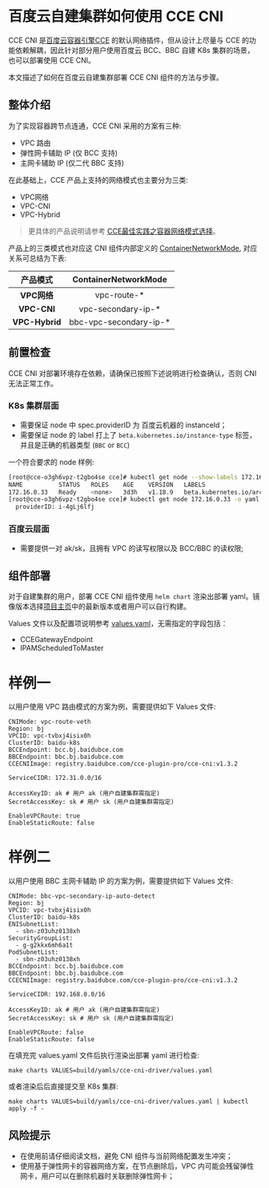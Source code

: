 # 百度云自建集群如何使用 CCE CNI

CCE CNI 是[百度云容器引擎CCE](https://cloud.baidu.com/product/cce.html) 的默认网络插件，但从设计上尽量与 CCE 的功能依赖解耦，因此针对部分用户使用百度云 BCC、BBC 自建 K8s 集群的场景，也可以部署使用 CCE CNI。

本文描述了如何在百度云自建集群部署 CCE CNI 组件的方法与步骤。


## 整体介绍

为了实现容器跨节点连通，CCE CNI 采用的方案有三种:
- VPC 路由
- 弹性网卡辅助 IP (仅 BCC 支持)
- 主网卡辅助 IP (仅二代 BBC 支持)

在此基础上，CCE 产品上支持的网络模式也主要分为三类:
- VPC网络
- VPC-CNI
- VPC-Hybrid

> 更具体的产品说明请参考 [CCE最佳实践之容器网络模式选择](https://cloud.baidu.com/doc/CCE/s/Rk5kokj7x)。

产品上的三类模式也对应这 CNI 组件内部定义的 [ContainerNetworkMode](../pkg/config/types/cnimode.go), 对应关系可总结为下表:

|  **产品模式**  | **ContainerNetworkMode** |
|:--------------:|:------------------------:|
|  **VPC网络**   |       vpc-route-*        |
|  **VPC-CNI**   |    vpc-secondary-ip-*    |
| **VPC-Hybrid** |  bbc-vpc-secondary-ip-*  |

## 前置检查

CCE CNI 对部署环境存在依赖，请确保已按照下述说明进行检查确认，否则 CNI 无法正常工作。

### K8s 集群层面

- 需要保证 node 中 spec.providerID 为 百度云机器的 instanceId；
- 需要保证 node 的 label 打上了 `beta.kubernetes.io/instance-type` 标签，并且是正确的机器类型 (`BBC` or `BCC`)


一个符合要求的 node 样例:
```bash
[root@cce-o3gh6vpz-t2gbo4se cce]# kubectl get node --show-labels 172.16.0.33
NAME          STATUS   ROLES    AGE    VERSION   LABELS
172.16.0.33   Ready    <none>   3d3h   v1.18.9   beta.kubernetes.io/arch=amd64,beta.kubernetes.io/instance-type=BBC,beta.kubernetes.io/os=linux
[root@cce-o3gh6vpz-t2gbo4se cce]# kubectl get node 172.16.0.33 -o yaml | grep "\sproviderID"
  providerID: i-4gLj6lfj
```


### 百度云层面

- 需要提供一对 ak/sk，且拥有 VPC 的读写权限以及 BCC/BBC 的读权限;

## 组件部署

对于自建集群的用户，部署 CCE CNI 组件使用 `helm chart` 渲染出部署 yaml。镜像版本选择[项目主页](../README.md)中的最新版本或者用户可以自行构建。

Values 文件以及配置项说明参考 [values.yaml](../build/yamls/cce-cni-driver/values.yaml)，无需指定的字段包括：
- CCEGatewayEndpoint
- IPAMScheduledToMaster

# 样例一

以用户使用 VPC 路由模式的方案为例，需要提供如下 Values 文件:

```
CNIMode: vpc-route-veth
Region: bj
VPCID: vpc-tvbxj4isix0h
ClusterID: baidu-k8s
BCCEndpoint: bcc.bj.baidubce.com
BBCEndpoint: bbc.bj.baidubce.com
CCECNIImage: registry.baidubce.com/cce-plugin-pro/cce-cni:v1.3.2

ServiceCIDR: 172.31.0.0/16

AccessKeyID: ak # 用户 ak (用户自建集群需指定)
SecretAccessKey: sk # 用户 sk (用户自建集群需指定)

EnableVPCRoute: true
EnableStaticRoute: false
```

# 样例二

以用户使用 BBC 主网卡辅助 IP 的方案为例，需要提供如下 Values 文件:

```
CNIMode: bbc-vpc-secondary-ip-auto-detect
Region: bj
VPCID: vpc-tvbxj4isix0h
ClusterID: baidu-k8s
ENISubnetList:
  - sbn-z03uhz0138xh
SecurityGroupList:
  - g-g2kkx6mh6a1t
PodSubnetList:
  - sbn-z03uhz0138xh
BCCEndpoint: bcc.bj.baidubce.com
BBCEndpoint: bbc.bj.baidubce.com
CCECNIImage: registry.baidubce.com/cce-plugin-pro/cce-cni:v1.3.2

ServiceCIDR: 192.168.0.0/16

AccessKeyID: ak # 用户 ak (用户自建集群需指定)
SecretAccessKey: sk # 用户 sk (用户自建集群需指定)

EnableVPCRoute: false
EnableStaticRoute: false
```


在填充完 values.yaml 文件后执行渲染出部署 yaml 进行检查:
```
make charts VALUES=build/yamls/cce-cni-driver/values.yaml
```
或者渲染后后直接提交至 K8s 集群:
```
make charts VALUES=build/yamls/cce-cni-driver/values.yaml | kubectl apply -f -
```

## 风险提示

- 在使用前请仔细阅读文档，避免 CNI 组件与当前网络配置发生冲突；
- 使用基于弹性网卡的容器网络方案，在节点删除后，VPC 内可能会残留弹性网卡，用户可以在删除机器时关联删除弹性网卡；